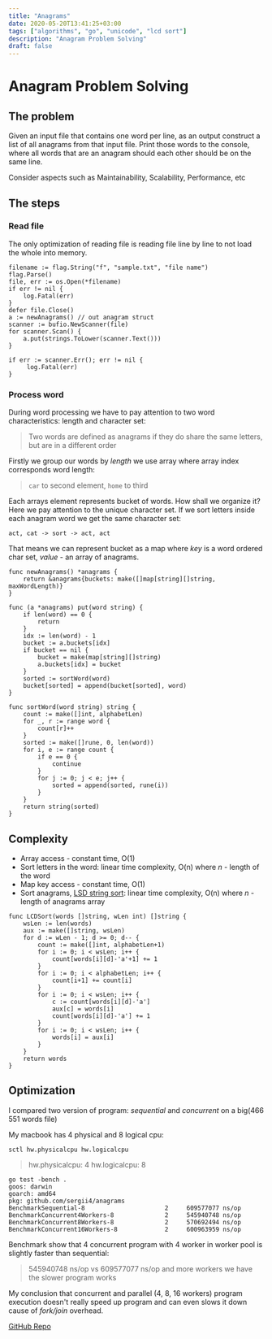 ```yaml
---
title: "Anagrams"
date: 2020-05-20T13:41:25+03:00
tags: ["algorithms", "go", "unicode", "lcd sort"]
description: "Anagram Problem Solving"
draft: false
---
```

# Anagram Problem Solving 

## The problem

Given an input file that contains one word per line, as an output construct a list of all anagrams from that input file. Print those words to the console, where all words that are an anagram should each other should be on the same line.

Consider aspects such as Maintainability, Scalability, Performance, etc

## The steps

### Read file

The only optimization of reading file is reading file line by line to not load the whole into memory.
```
filename := flag.String("f", "sample.txt", "file name")
flag.Parse()
file, err := os.Open(*filename)
if err != nil {
    log.Fatal(err)
}
defer file.Close()
a := newAnagrams() // out anagram struct
scanner := bufio.NewScanner(file)
for scanner.Scan() {
    a.put(strings.ToLower(scanner.Text()))
}

if err := scanner.Err(); err != nil {
     log.Fatal(err)
}
```

### Process word 

During word processing we have to pay attention to two word characteristics: length and character set:

> Two words are defined as anagrams if they do share the same letters, but are in a different order

Firstly we group our words by _length_ we use array where array index corresponds word length:

> `car` to second element, `home` to third
	
Each arrays element represents bucket of words. How shall we organize it? Here we pay attention to the unique character set. 
If we sort letters inside each anagram word we get the same character set:
```
act, cat -> sort -> act, act
```
That means we can represent bucket as a map where _key_ is a word ordered char set, _value_ - an array of anagrams.

```
func newAnagrams() *anagrams {
	return &anagrams{buckets: make([]map[string][]string, maxWordLength)}
}

func (a *anagrams) put(word string) {
	if len(word) == 0 {
		return
	}
	idx := len(word) - 1
	bucket := a.buckets[idx]
	if bucket == nil {
		bucket = make(map[string][]string)
		a.buckets[idx] = bucket
	}
	sorted := sortWord(word)
	bucket[sorted] = append(bucket[sorted], word)
}

func sortWord(word string) string {
	count := make([]int, alphabetLen)
	for _, r := range word {
		count[r]++
	}
	sorted := make([]rune, 0, len(word))
	for i, e := range count {
		if e == 0 {
			continue
		}
		for j := 0; j < e; j++ {
			sorted = append(sorted, rune(i))
		}
	}
	return string(sorted)
}
```

## Complexity

- Array access - constant time, O(1)
- Sort letters in the word: linear time complexity, O(n) where _n_ - length of the word
- Map key access - constant time, O(1) 
- Sort anagrams, [LSD string sort](https://www.informit.com/articles/article.aspx?p=2180073&seqNum=2): linear time complexity, O(n) where _n_ - length of anagrams array

```
func LCDSort(words []string, wLen int) []string {
	wsLen := len(words)
	aux := make([]string, wsLen)
	for d := wLen - 1; d >= 0; d-- {
		count := make([]int, alphabetLen+1)
		for i := 0; i < wsLen; i++ {
			count[words[i][d]-'a'+1] += 1
		}
		for i := 0; i < alphabetLen; i++ {
			count[i+1] += count[i]
		}
		for i := 0; i < wsLen; i++ {
			c := count[words[i][d]-'a']
			aux[c] = words[i]
			count[words[i][d]-'a'] += 1
		}
		for i := 0; i < wsLen; i++ {
			words[i] = aux[i]
		}
	}
	return words
}
```

## Optimization

I compared two version of program: _sequential_ and _concurrent_ on a big(466 551 words file)

My macbook has 4 physical and 8 logical cpu:
```
sctl hw.physicalcpu hw.logicalcpu
```
> hw.physicalcpu: 4
> hw.logicalcpu: 8

```
go test -bench .
goos: darwin
goarch: amd64
pkg: github.com/sergii4/anagrams
BenchmarkSequential-8            	       2	 609577077 ns/op
BenchmarkConcurrent4Workers-8    	       2	 545940748 ns/op
BenchmarkConcurrent8Workers-8    	       2	 570692494 ns/op
BenchmarkConcurrent16Workers-8   	       2	 600963959 ns/op
```

Benchmark show that 4 concurrent program with 4 worker in worker pool is slightly faster than sequential:
> 545940748 ns/op vs 609577077 ns/op
and more workers we have the slower program works

My conclusion that concurrent and parallel (4, 8, 16 workers) program execution doesn't really speed up program and can even slows it down cause of *fork/join* overhead. 

[GitHub Repo](https://github.com/sergii4/anagrams)
